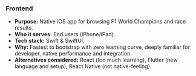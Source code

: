 ### Frontend

- **Purpose:** Native iOS app for browsing F1 World Champions and race results.
- **Who it serves:** End users (iPhone/iPad).
- **Tech stack:** Swift & SwiftUI.
- **Why:** Fastest to bootstrap with zero learning curve, deeply familiar for developer, native performance and integration.
- **Alternatives considered:** React (too much learning), Flutter (new language and setup), React Native (not native-feeling).
